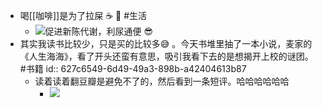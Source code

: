 - 喝[[咖啡]]是为了拉屎 ☕️ 💩  #生活
	- ![促进新陈代谢，利尿通便 😎 ](https://kidpic.oss-cn-beijing.aliyuncs.com/kaimini/20220511160453.png)
- 其实我读书比较少，只是买的比较多😅 。今天书堆里抽了一本小说，麦家的《人生海海》，看了开头还蛮有意思，吸引我看下去的是想揭开上校的谜团。  #书籍
  id:: 627c6549-6d49-49a3-898b-a42404613b87
	- 读着读着翻豆瓣是避免不了的，然后看到一条短评。哈哈哈哈哈哈
		- ![](https://kidpic.oss-cn-beijing.aliyuncs.com/kaimini/20220512094406.png)